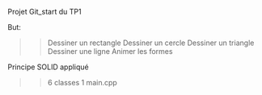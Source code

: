 Projet Git_start du TP1

But:
>>Dessiner un rectangle
>>Dessiner un cercle
>>Dessiner un triangle
>>Dessiner une ligne
>>Animer les formes


Principe SOLID appliqué 
>>6 classes
>>1 main.cpp
